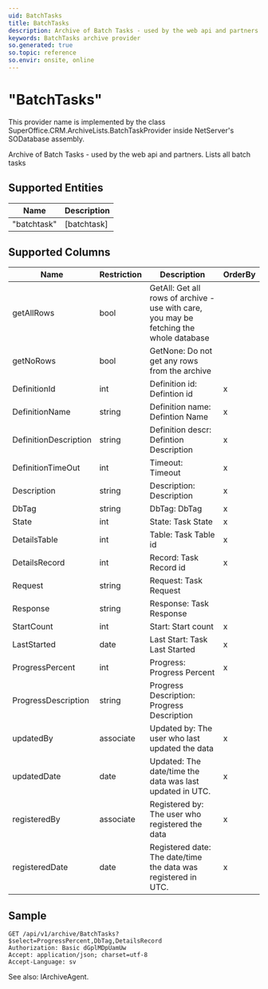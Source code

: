 ```yaml
---
uid: BatchTasks
title: BatchTasks
description: Archive of Batch Tasks - used by the web api and partners.
keywords: BatchTasks archive provider
so.generated: true
so.topic: reference
so.envir: onsite, online
---
```


# "BatchTasks"

This provider name is implemented by the class <see cref="T:SuperOffice.CRM.ArchiveLists.BatchTaskProvider">SuperOffice.CRM.ArchiveLists.BatchTaskProvider</see> inside NetServer's SODatabase assembly.

Archive of Batch Tasks - used by the web api and partners.
Lists all batch tasks

## Supported Entities
| Name | Description |
| ---- | ----- |
|"batchtask"|[batchtask]|

## Supported Columns
| Name | Restriction | Description | OrderBy
| ---- | ----- | ------- | ------ |
|getAllRows|bool|GetAll: Get all rows of archive - use with care, you may be fetching the whole database|  |
|getNoRows|bool|GetNone: Do not get any rows from the archive|  |
|DefinitionId|int|Definition id: Defintion id| x |
|DefinitionName|string|Definition name: Defintion Name| x |
|DefinitionDescription|string|Definition descr: Defintion Description| x |
|DefinitionTimeOut|int|Timeout: Timeout| x |
|Description|string|Description: Description| x |
|DbTag|string|DbTag: DbTag| x |
|State|int|State: Task State| x |
|DetailsTable|int|Table: Task Table id| x |
|DetailsRecord|int|Record: Task Record id| x |
|Request|string|Request: Task Request|  |
|Response|string|Response: Task Response|  |
|StartCount|int|Start: Start count| x |
|LastStarted|date|Last Start: Task Last Started| x |
|ProgressPercent|int|Progress: Progress Percent| x |
|ProgressDescription|string|Progress Description: Progress Description|  |
|updatedBy|associate|Updated by: The user who last updated the data| x |
|updatedDate|date|Updated: The date/time the data was last updated in UTC.| x |
|registeredBy|associate|Registered by: The user who registered the data| x |
|registeredDate|date|Registered date: The date/time the data was registered in UTC.| x |

## Sample

```http!
GET /api/v1/archive/BatchTasks?$select=ProgressPercent,DbTag,DetailsRecord
Authorization: Basic dGplMDpUamUw
Accept: application/json; charset=utf-8
Accept-Language: sv

```



See also: <see cref="T:SuperOffice.CRM.Services.IArchiveAgent">IArchiveAgent</see>.</p>

